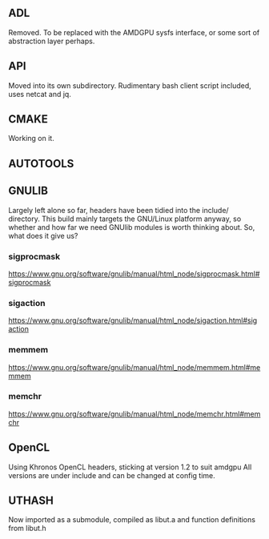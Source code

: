 
## ADL 
Removed. To be replaced with the AMDGPU sysfs interface, or some sort of abstraction layer perhaps.

## API
Moved into its own subdirectory. Rudimentary bash client script included, uses netcat and jq.

## CMAKE
Working on it. 

## AUTOTOOLS


## GNULIB
Largely left alone so far, headers have been tidied into the include/ directory. This build mainly
targets the GNU/Linux platform anyway, so whether and how far we need GNUlib modules is worth thinking
about. So, what does it give us?

### sigprocmask

https://www.gnu.org/software/gnulib/manual/html_node/sigprocmask.html#sigprocmask

### sigaction

https://www.gnu.org/software/gnulib/manual/html_node/sigaction.html#sigaction

### memmem

https://www.gnu.org/software/gnulib/manual/html_node/memmem.html#memmem

### memchr

https://www.gnu.org/software/gnulib/manual/html_node/memchr.html#memchr







## OpenCL
Using Khronos OpenCL headers, sticking at version 1.2 to suit amdgpu
All versions are under include and can be changed at config time.

## UTHASH
Now imported as a submodule, compiled as libut.a and function definitions from libut.h


